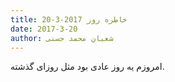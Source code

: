 ```yaml
---
title: خاطره روز 2017-3-20
date: 2017-3-20
author: شعبان محمد حسنی
---
```


امروزم یه روز عادی بود مثل روزای گذشته.